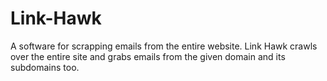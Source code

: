 # Link-Hawk
A software for scrapping emails from the entire website. Link Hawk crawls over the entire site and grabs emails from the given domain and its subdomains too.
